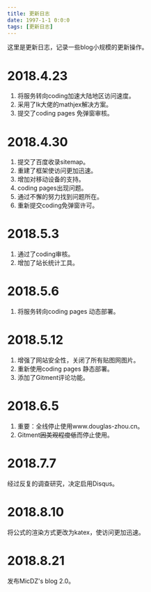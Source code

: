 ```yaml
---
title: 更新日志
date: 1997-1-1 0:0:0
tags: [更新日志]
---
```




这里是更新日志，记录一些blog小规模的更新操作。

<!--more-->



# 2018.4.23

1. 将服务转向coding加速大陆地区访问速度。
2. 采用了lk大佬的mathjex解决方案。
3. 提交了coding pages 免弹窗审核。

# 2018.4.30
1. 提交了百度收录sitemap。
2. 重建了框架使访问更加迅速。
3. 增加对移动设备的支持。
4. coding pages出现问题。
5. 通过不懈的努力找到问题所在。
6. 重新提交coding免弹窗许可。

# 2018.5.3
1. 通过了coding审核。
2. 增加了站长统计工具。

# 2018.5.6
1. 将服务转向coding pages 动态部署。

# 2018.5.12

1. 增强了网站安全性，关闭了所有贴图网图片。
2. 重新使用coding pages 静态部署。
3. 添加了Gitment评论功能。



# 2018.6.5

1. 重要：全线停止使用www.douglas-zhou.cn。
2. Gitment~~因美观程度低~~而停止使用。

# 2018.7.7

经过反复的调查研究，决定启用Disqus。

# 2018.8.10

将公式的渲染方式更改为katex，使访问更加迅速。

# 2018.8.21

发布MicDZ's blog 2.0。